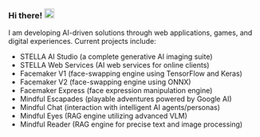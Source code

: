 ### Hi there! <img src="https://media.giphy.com/media/hvRJCLFzcasrR4ia7z/giphy.gif" width="20px"></a>

I am developing AI-driven solutions through web applications, games, and digital experiences. Current projects include:

- STELLA AI Studio (a complete generative AI imaging suite)
- STELLA Web Services (AI web services for online clients)
- Facemaker V1 (face-swapping engine using TensorFlow and Keras)
- Facemaker V2 (face-swapping engine using ONNX)
- Facemaker Express (face expression manipulation engine)
- Mindful Escapades (playable adventures powered by Google AI)
- Mindful Chat (interaction with intelligent AI agents/personas)
- Mindful Eyes (RAG engine utilizing advanced VLM)
- Mindful Reader (RAG engine for precise text and image processing)
